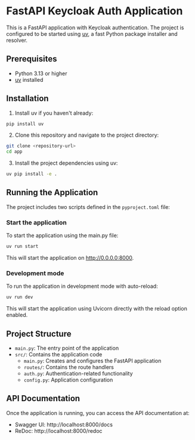 # FastAPI Keycloak Auth Application

This is a FastAPI application with Keycloak authentication. The project is configured to be started using [uv](https://github.com/astral-sh/uv), a fast Python package installer and resolver.

## Prerequisites

- Python 3.13 or higher
- [uv](https://github.com/astral-sh/uv) installed

## Installation

1. Install uv if you haven't already:

```bash
pip install uv
```

2. Clone this repository and navigate to the project directory:

```bash
git clone <repository-url>
cd app
```

3. Install the project dependencies using uv:

```bash
uv pip install -e .
```

## Running the Application

The project includes two scripts defined in the `pyproject.toml` file:

### Start the application

To start the application using the main.py file:

```bash
uv run start
```

This will start the application on http://0.0.0.0:8000.

### Development mode

To run the application in development mode with auto-reload:

```bash
uv run dev
```

This will start the application using Uvicorn directly with the reload option enabled.

## Project Structure

- `main.py`: The entry point of the application
- `src/`: Contains the application code
  - `main.py`: Creates and configures the FastAPI application
  - `routes/`: Contains the route handlers
  - `auth.py`: Authentication-related functionality
  - `config.py`: Application configuration

## API Documentation

Once the application is running, you can access the API documentation at:

- Swagger UI: http://localhost:8000/docs
- ReDoc: http://localhost:8000/redoc